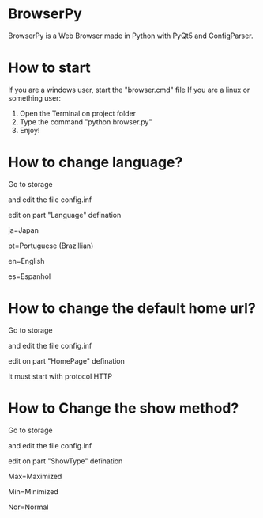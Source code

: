# BrowserPy
BrowserPy is a Web Browser made in Python with PyQt5 and ConfigParser.

# How to start
If you are a windows user, start the "browser.cmd" file
If you are a linux or something user:

1. Open the Terminal on project folder
2. Type the command "python browser.py"
3. Enjoy!

# How to change language?
Go to storage

and edit the file config.inf

edit on part "Language" defination

ja=Japan

pt=Portuguese (Brazillian)

en=English

es=Espanhol

# How to change the default home url?
Go to storage

and edit the file config.inf

edit on part "HomePage" defination

It must start with protocol HTTP

# How to Change the show method?
Go to storage

and edit the file config.inf

edit on part "ShowType" defination

Max=Maximized

Min=Minimized

Nor=Normal

